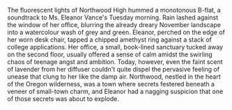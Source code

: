 The fluorescent lights of Northwood High hummed a monotonous B-flat, a soundtrack to Ms. Eleanor Vance's Tuesday morning. Rain lashed against the window of her office, blurring the already dreary November landscape into a watercolour wash of grey and green.  Eleanor, perched on the edge of her worn desk chair, tapped a chipped amethyst ring against a stack of college applications.  Her office, a small, book-lined sanctuary tucked away on the second floor, usually offered a sense of calm amidst the swirling chaos of teenage angst and ambition. Today, however, even the faint scent of lavender from her diffuser couldn't quite dispel the pervasive feeling of unease that clung to her like the damp air.  Northwood, nestled in the heart of the Oregon wilderness, was a town where secrets festered beneath a veneer of small-town charm, and Eleanor had a nagging suspicion that one of those secrets was about to explode.
